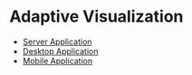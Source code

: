 # Adaptive Visualization

- [Server Application](server/README.md)
- [Desktop Application](desktop/README.md)
- [Mobile Application](mobile/README.md)
